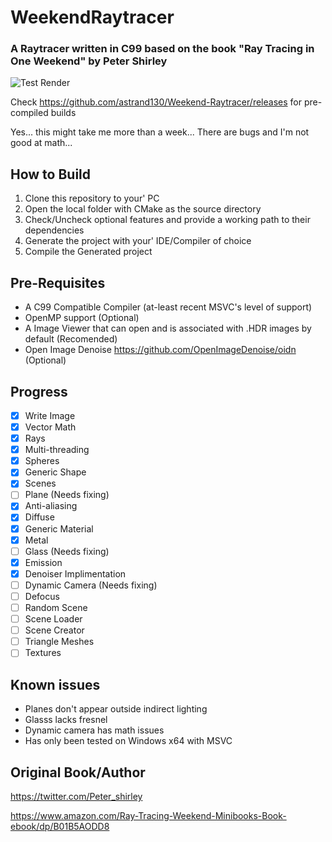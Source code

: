 # WeekendRaytracer
### A Raytracer written in C99 based on the book "Ray Tracing in One Weekend" by Peter Shirley

![Test Render](https://github.com/astrand130/Weekend-Raytracer/blob/master/_media/Media1.png?raw=true)

Check https://github.com/astrand130/Weekend-Raytracer/releases for pre-compiled builds

Yes... this might take me more than a week... There are bugs and I'm not good at math...

## How to Build
1. Clone this repository to your' PC
2. Open the local folder with CMake as the source directory
3. Check/Uncheck optional features and provide a working path to their dependencies
4. Generate the project with your' IDE/Compiler of choice
5. Compile the Generated project

## Pre-Requisites
* A C99 Compatible Compiler (at-least recent MSVC's level of support)
* OpenMP support (Optional)
* A Image Viewer that can open and is associated with .HDR images by default (Recomended)
* Open Image Denoise https://github.com/OpenImageDenoise/oidn (Optional)

## Progress
- [X] Write Image
- [X] Vector Math
- [X] Rays
- [X] Multi-threading
- [X] Spheres
- [X] Generic Shape
- [X] Scenes
- [ ] Plane  (Needs fixing)
- [X] Anti-aliasing
- [X] Diffuse
- [X] Generic Material
- [X] Metal
- [ ] Glass (Needs fixing)
- [X] Emission
- [X] Denoiser Implimentation
- [ ] Dynamic Camera (Needs fixing)
- [ ] Defocus
- [ ] Random Scene
- [ ] Scene Loader
- [ ] Scene Creator
- [ ] Triangle Meshes
- [ ] Textures

## Known issues
* Planes don't appear outside indirect lighting
* Glasss lacks fresnel
* Dynamic camera has math issues
* Has only been tested on Windows x64 with MSVC

## Original Book/Author
https://twitter.com/Peter_shirley

https://www.amazon.com/Ray-Tracing-Weekend-Minibooks-Book-ebook/dp/B01B5AODD8
